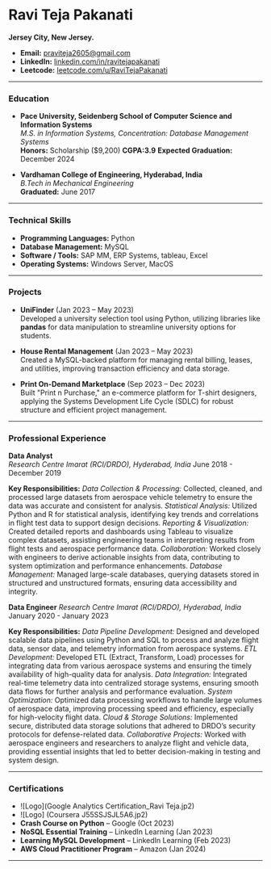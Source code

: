 # Ravi Teja Pakanati
**Jersey City, New Jersey.**  

- **Email:** [praviteja2605@gmail.com](mailto:praviteja2605)
- **LinkedIn:** [linkedin.com/in/ravitejapakanati](https://www.linkedin.com/in/ravitejapakanati)  
- **Leetcode:** [leetcode.com/u/RaviTejaPakanati](https://leetcode.com/u/RaviTejaPakanati)

---

### Education

- **Pace University, Seidenberg School of Computer Science and Information Systems**  
  *M.S. in Information Systems, Concentration: Database Management Systems*  
  **Honors:** Scholarship ($9,200)  **CGPA:3.9**
  **Expected Graduation:** December 2024

- **Vardhaman College of Engineering, Hyderabad, India**  
  *B.Tech in Mechanical Engineering*  
  **Graduated:** June 2017

---

### Technical Skills

- **Programming Languages:** Python
- **Database Management:** MySQL
- **Software / Tools:** SAP MM, ERP Systems, tableau, Excel
- **Operating Systems:** Windows Server, MacOS

---

### Projects

- **UniFinder** (Jan 2023 – May 2023)  
  Developed a university selection tool using Python, utilizing libraries like **pandas** for data manipulation to streamline university options for students.

- **House Rental Management** (Jan 2023 – May 2023)  
  Created a MySQL-backed platform for managing rental billing, leases, and utilities, improving transaction efficiency and data storage.

- **Print On-Demand Marketplace** (Sep 2023 – Dec 2023)  
  Built "Print n Purchase," an e-commerce platform for T-shirt designers, applying the Systems Development Life Cycle (SDLC) for robust structure and efficient project management.

---

### Professional Experience

**Data Analyst**  
  *Research Centre Imarat (RCI/DRDO), Hyderabad, India* 
June 2018 - December 2019

**Key Responsibilities:**
*Data Collection & Processing:* Collected, cleaned, and processed large datasets from aerospace vehicle telemetry to ensure the data was accurate and consistent for analysis.
*Statistical Analysis:* Utilized Python and R for statistical analysis, identifying key trends and correlations in flight test data to support design decisions.
*Reporting & Visualization:* Created detailed reports and dashboards using Tableau to visualize complex datasets, assisting engineering teams in interpreting results from flight tests and aerospace performance data.
*Collaboration:* Worked closely with engineers to derive actionable insights from data, contributing to system optimization and performance enhancements.
*Database Management:* Managed large-scale databases, querying datasets stored in structured and unstructured formats, ensuring data accessibility and integrity.

**Data Engineer**
  *Research Centre Imarat (RCI/DRDO), Hyderabad, India* 
January 2020 - January 2023

**Key Responsibilities:**
*Data Pipeline Development:* Designed and developed scalable data pipelines using Python and SQL to process and analyze flight data, sensor data, and telemetry information from aerospace systems.
*ETL Development:* Developed ETL (Extract, Transform, Load) processes for integrating data from various aerospace systems and ensuring the timely availability of high-quality data for analysis.
*Data Integration:* Integrated real-time telemetry data into centralized storage systems, ensuring smooth data flows for further analysis and performance evaluation.
*System Optimization:* Optimized data processing workflows to handle large volumes of aerospace data, improving processing speed and efficiency, especially for high-velocity flight data.
*Cloud & Storage Solutions:* Implemented secure, distributed data storage solutions that adhered to DRDO’s security protocols for defense-related data.
*Collaborative Projects:* Worked with aerospace engineers and researchers to analyze flight and vehicle data, providing essential insights that led to better decision-making in testing and system design.

---

### Certifications

- ![Logo](Google Analytics Certification_Ravi Teja.jp2)
- ![Logo] (Coursera J55SSJSJL5A6.jp2)
- **Crash Course on Python** – Google (Oct 2023)  
- **NoSQL Essential Training** – LinkedIn Learning (Jan 2023)  
- **Learning MySQL Development** – LinkedIn Learning (Feb 2023)  
- **AWS Cloud Practitioner Program** – Amazon (Jan 2024)

---
